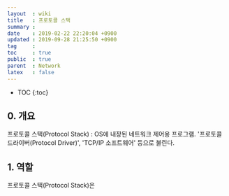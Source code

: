 ```yaml
---
layout  : wiki
title   : 프로토콜 스택
summary : 
date    : 2019-02-22 22:20:04 +0900
updated : 2019-09-28 21:25:50 +0900
tag     : 
toc     : true
public  : true
parent  : Network
latex   : false
---
```

* TOC
{:toc}

## 0. 개요

프로토콜 스택(Protocol Stack) : OS에 내장된 네트워크 제어용 프로그램. '프로토콜 드라이버(Protocol Driver)', 'TCP/IP 소프트웨어' 등으로 불린다.

## 1. 역할

프로토콜 스택(Protocol Stack)은 

